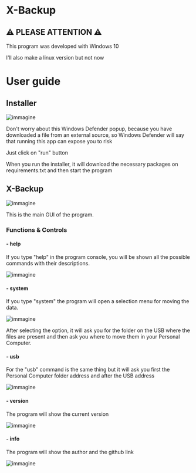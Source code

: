 # X-Backup

## ⚠ PLEASE ATTENTION ⚠
This program was developed with Windows 10

I'll also make a linux version but not now

# User guide 
## Installer
![immagine](https://github.com/Fedi6431/X-backup/assets/102946457/5d8e56fa-1c7f-498b-b72d-cab57513cb63)

Don't worry about this Windows Defender popup, because you have downloaded a file from an external source, so Windows Defender will say that running this app can expose you to risk

Just click on "run" button

When you run the installer, it will download the necessary packages on requirements.txt and then start the program

## X-Backup
![immagine](https://github.com/Fedi6431/X-backup/assets/102946457/95e37e55-9b02-42b2-964f-5b6e7e15b329)

This is the main GUI of the program.

### Functions & Controls

#### - help
If you type "help" in the program console, you will be shown all the possible commands with their descriptions.

![immagine](https://github.com/Fedi6431/X-backup/assets/102946457/ae7bddb7-8903-41ec-aac5-6de9620156bb)

#### - system
If you type "system" the program will open a selection menu for moving the data.

![immagine](https://github.com/Fedi6431/X-backup/assets/102946457/bd4930b5-6c7a-400f-b282-de93c312677d)

After selecting the option, it will ask you for the folder on the USB where the files are present and then ask you where to move them in your Personal Computer.

#### - usb
For the "usb" command is the same thing but it will ask you first the Personal Computer folder address and after the USB address

![immagine](https://github.com/Fedi6431/X-backup/assets/102946457/ccbde659-b34e-447a-b9c5-8d36c657bc95)

#### - version
The program will show the current version

![immagine](https://github.com/Fedi6431/X-backup/assets/102946457/3138f9f6-22d3-4ceb-a58c-c708765cada6)

#### - info
The program will show the author and the github link

![immagine](https://github.com/Fedi6431/X-backup/assets/102946457/2711d393-a3b0-4b99-9c37-30fe3f545514)

